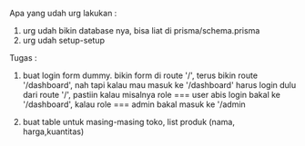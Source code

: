 Apa yang udah urg lakukan : 
1. urg udah bikin database nya, bisa liat di prisma/schema.prisma
2. urg udah setup-setup

Tugas : 
1. buat login form dummy. bikin form di route '/', terus bikin route '/dashboard', nah tapi kalau mau masuk ke '/dashboard' harus login dulu dari route '/', pastiin kalau misalnya role === user abis login bakal ke '/dashboard', kalau role === admin bakal masuk ke '/admin


2. buat table untuk masing-masing toko, list produk (nama, harga,kuantitas)
